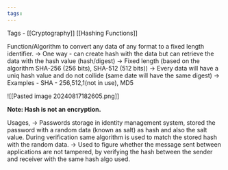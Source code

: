 ```yaml
---
tags:
---
```


Tags - [[Cryptography]] [[Hashing Functions]]

Function/Algorithm to convert any data of any format to a fixed length identifier.
-> One way - can create hash with the data but can retrieve the data with the hash value (hash/digest)
-> Fixed length (based on the algorithm SHA-256 (256 bits), SHA-512 (512 bits))
-> Every data will have a uniq hash value and do not collide (same date will have the same digest)
-> Examples - SHA - 256,512,1(not in use), MD5

![[Pasted image 20240817182605.png]]

**Note: Hash is not an encryption.**

Usages,
-> Passwords storage in identity management system, stored the password with a random data (known as salt) as hash and also the salt value. During verification same algorithm is used to match the stored hash with the random data.
-> Used to figure whether the message sent between applications are not tampered, by verifying the hash between the sender and receiver with the same hash algo used.


